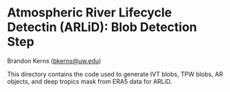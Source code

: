 # Atmospheric River Lifecycle Detectin (ARLiD): Blob Detection Step

Brandon Kerns (bkerns@uw.edu)

This directory contains the code used to generate IVT blobs, TPW blobs, AR objects, and deep tropics mask from ERA5 data for ARLiD.

